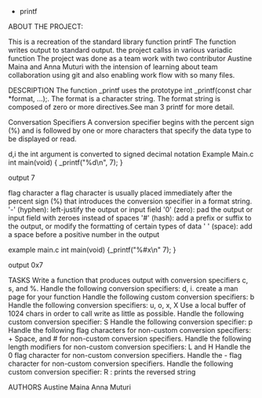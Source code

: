  - printf

ABOUT THE PROJECT:

This is a recreation of the standard library function printF
The function writes output to standard output.
the project callss in various variadic function
The project was done as a team work with two contributor Austine Maina and Anna Muturi with the intension of learning about team collaboration using git and also enabling work flow with so many files.

DESCRIPTION
The function _printf uses  the prototype int _printf(const char *format, ...);. The format is a character string. The format string is composed of zero or more directives.See man 3 printf for more detail.

Conversation Specifiers
A conversion specifier begins with the percent sign (%) and is followed by one or more characters that specify the data type to be displayed or read.

d,i
the int argument is converted to signed decimal notation
Example Main.c
int main(void)
{
_printf("%d\n", 7);
}

output 
7
 
flag character
a flag character  is usually placed immediately after the percent sign (%) that introduces the conversion specifier in a format string.
'-' (hyphen): left-justify the output or input field
'0' (zero): pad the output or input field with zeroes instead of spaces
'#' (hash): add a prefix or suffix to the output, or modify the formatting of certain types of data
' ' (space): add a space before a positive number in the output

example main.c
int main(void)
{_printf("%#x\n" 7);
}

output
0x7

TASKS
Write a function that produces output with conversion specifiers c, s, and %.
Handle the following conversion specifiers: d, i.
create a man page for your function
Handle the following custom conversion specifiers: b
Handle the following conversion specifiers: u, o, x, X
Use a local buffer of 1024 chars in order to call write as little as possible.
Handle the following custom conversion specifier: S
Handle the following conversion specifier: p
Handle the following flag characters for non-custom conversion specifiers: + Space, and # for non-custom conversion specifiers.
Handle the following length modifiers for non-custom conversion specifiers: L and H
Handle the 0 flag character for non-custom conversion specifiers.
Handle the - flag character for non-custom conversion specifiers.
Handle the following custom conversion specifier: R : prints the reversed string

AUTHORS
Austine Maina
Anna Muturi
